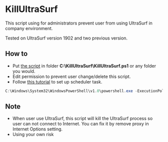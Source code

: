 # KillUltraSurf

This script using for administrators prevent user from using UltraSurf in company environment.

Tested on UltraSurf version 1902 and two previous version.

## How to

* Put [the script](/check_process.ps1) in folder **C:\\KillUltraSurf\\KillUltraSurf.ps1** or any folder you would.
* Edit permission to prevent user change/delete this script.
* Follow [this tutorial](https://community.spiceworks.com/how_to/17736-run-powershell-scripts-from-task-scheduler) to set up scheduler task.


```powershell
C:\Windows\System32\WindowsPowerShell\v1.0\powershell.exe -ExecutionPolicy Bypass -File "C:\\KillUltraSurf\\KillUltraSurf.ps1" -NoProfile -Noninteractive
```

## Note

* When user use UltraSurf, this script will kill the UltraSurf process so user can not connect to Internet. You can fix it by remove proxy in Internet Options setting.
* Using your own risk